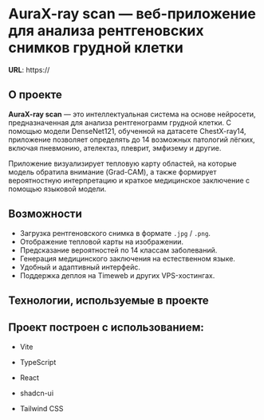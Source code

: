 # AuraX-ray scan — веб-приложение для анализа рентгеновских снимков грудной клетки

**URL**: https://

<!-- ![Image alt](https://github.com/Snikasipoin/aura-xray-scan-main/blob/main/logo.png) -->

## О проекте

**AuraX-ray scan** — это интеллектуальная система на основе нейросети, предназначенная для анализа рентгенограмм грудной клетки. С помощью модели DenseNet121, обученной на датасете ChestX-ray14, приложение позволяет определять до 14 возможных патологий лёгких, включая пневмонию, ателектаз, плеврит, эмфизему и другие.

Приложение визуализирует тепловую карту областей, на которые модель обратила внимание (Grad-CAM), а также формирует вероятностную интерпретацию и краткое медицинское заключение с помощью языковой модели.

## Возможности

- Загрузка рентгеновского снимка в формате `.jpg` / `.png`.
- Отображение тепловой карты на изображении.
- Предсказание вероятностей по 14 классам заболеваний.
- Генерация медицинского заключения на естественном языке.
- Удобный и адаптивный интерфейс.
- Поддержка деплоя на Timeweb и других VPS-хостингах.

## Технологии, используемые в проекте

## Проект построен с использованием:

- Vite

- TypeScript

- React

- shadcn-ui

- Tailwind CSS
